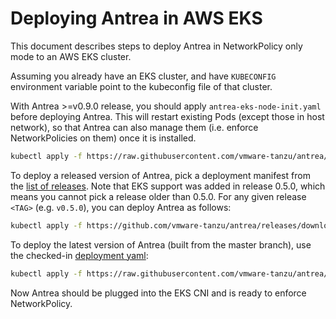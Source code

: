 # Deploying Antrea in AWS EKS

This document describes steps to deploy Antrea in NetworkPolicy only mode to an AWS EKS cluster.

Assuming you already have an EKS cluster, and have ``KUBECONFIG`` environment variable point to
the kubeconfig file of that cluster.

With Antrea >=v0.9.0 release, you should apply `antrea-eks-node-init.yaml` before deploying Antrea.
This will restart existing Pods (except those in host network), so that Antrea can also manage them
(i.e. enforce NetworkPolicies on them) once it is installed.

```bash
kubectl apply -f https://raw.githubusercontent.com/vmware-tanzu/antrea/master/build/yamls/antrea-eks-node-init.yml
```

To deploy a released version of Antrea, pick a deployment manifest from the
[list of releases](https://github.com/vmware-tanzu/antrea/releases).
Note that EKS support was added in release 0.5.0, which means you cannot
pick a release older than 0.5.0. For any given release `<TAG>` (e.g. `v0.5.0`),
you can deploy Antrea as follows:

```bash
kubectl apply -f https://github.com/vmware-tanzu/antrea/releases/download/<TAG>/antrea-eks.yml
```

To deploy the latest version of Antrea (built from the master branch), use the
checked-in [deployment yaml](/build/yamls/antrea-eks.yml):

```bash
kubectl apply -f https://raw.githubusercontent.com/vmware-tanzu/antrea/master/build/yamls/antrea-eks.yml
```

Now Antrea should be plugged into the EKS CNI and is ready to enforce NetworkPolicy.
